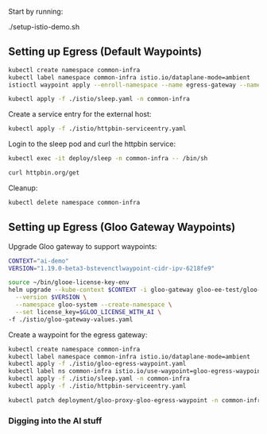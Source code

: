 
Start by running:

./setup-istio-demo.sh


## Setting up Egress (Default Waypoints)

```bash
kubectl create namespace common-infra
kubectl label namespace common-infra istio.io/dataplane-mode=ambient
istioctl waypoint apply --enroll-namespace --name egress-gateway --namespace common-infra
```

```bash
kubectl apply -f ./istio/sleep.yaml -n common-infra
```

Create a service entry for the external host:

```bash
kubectl apply -f ./istio/httpbin-serviceentry.yaml
```

Login to the sleep pod and curl the httpbin service:

```bash
kubectl exec -it deploy/sleep -n common-infra -- /bin/sh

curl httpbin.org/get
```

Cleanup:

```bash
kubectl delete namespace common-infra
```

## Setting up Egress (Gloo Gateway Waypoints)

Upgrade Gloo gateway to support waypoints:

```bash
CONTEXT="ai-demo"
VERSION="1.19.0-beta3-bstevenctlwaypoint-cidr-ipv-6218fe9"

source ~/bin/glooe-license-key-env 
helm upgrade --kube-context $CONTEXT -i gloo-gateway gloo-ee-test/gloo-ee \
  --version $VERSION \
  --namespace gloo-system --create-namespace \
  --set license_key=$GLOO_LICENSE_WITH_AI \
-f ./istio/gloo-gateway-values.yaml
```

Create a waypoint for the egress gateway:

```bash
kubectl create namespace common-infra
kubectl label namespace common-infra istio.io/dataplane-mode=ambient
kubectl apply -f ./istio/gloo-egress-waypoint.yaml
kubectl label ns common-infra istio.io/use-waypoint=gloo-egress-waypoint
kubectl apply -f ./istio/sleep.yaml -n common-infra
kubectl apply -f ./istio/httpbin-serviceentry.yaml
```

```bash
kubectl patch deployment/gloo-proxy-gloo-egress-waypoint -n common-infra --patch '{"spec": {"template": {"metadata": {"annotations": {"ambient.istio.io/dns-capture": "false"}}}}}'
```


### Digging into the AI stuff


